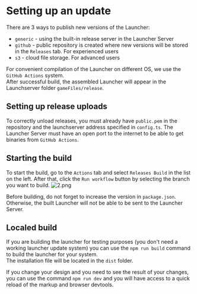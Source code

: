 # Setting up an update

There are 3 ways to publish new versions of the Launcher:

- `generic` - using the built-in release server in the Launcher Server
- `github` - public repository is created where new versions will be stored in the `Releases` tab. For experienced users
- `s3` - cloud file storage. For advanced users

For convenient compilation of the Launcher on different OS, we use the `GitHub Actions` system.\
After successful build, the assembled Launcher will appear in the Launchserver folder `gameFiles/release`.

## Setting up release uploads

To correctly unload releases, you must already have `public.pem` in the repository and the launchserver address specified in `config.ts`.
The Launcher Server must have an open port to the internet to be able to get binaries from `GitHub Actions`.

## Starting the build

To start the build, go to the `Actions` tab and select `Releases Build` in the list on the left. After that, click the `Run workflow` button by selecting the branch you want to build.
![2.png](/foto-github/2.webp)

Before building, do not forget to increase the version in `package.json`. Otherwise, the built Launcher will not be able to be sent to the Launcher Server.

## Localed build

If you are building the launcher for testing purposes (you don't need a working launcher update system) you can use the `npm run build` command to build the launcher for your system.\
The installation file will be located in the `dist` folder.

If you change your design and you need to see the result of your changes, you can use the command `npm run dev` and you will have access to a quick reload of the markup and browser devtools.